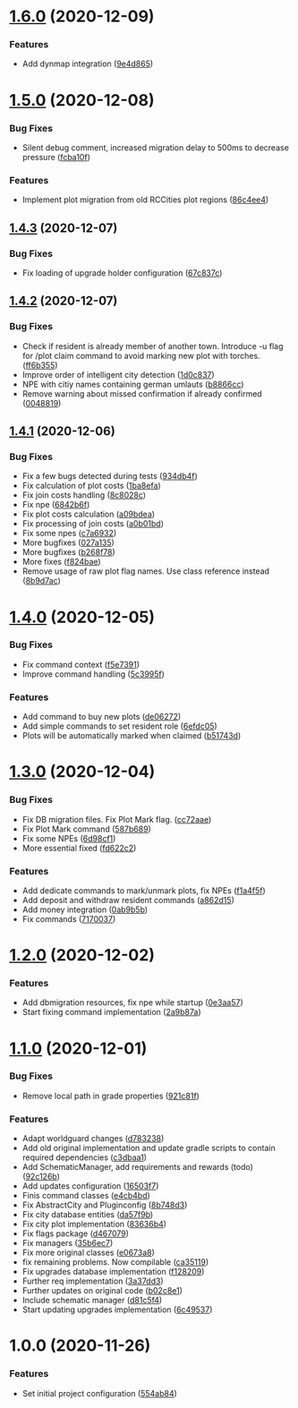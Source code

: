 # [1.6.0](https://github.com/raidcraft/rccities/compare/v1.5.0...v1.6.0) (2020-12-09)


### Features

* Add dynmap integration ([9e4d865](https://github.com/raidcraft/rccities/commit/9e4d8651c4aca948304abbbd925c7549d606d9dc))

# [1.5.0](https://github.com/raidcraft/rccities/compare/v1.4.3...v1.5.0) (2020-12-08)


### Bug Fixes

* Silent debug comment, increased migration delay to 500ms to decrease pressure ([fcba10f](https://github.com/raidcraft/rccities/commit/fcba10fd982df27767bdc7a01ed45957b52e457b))


### Features

* Implement plot migration from old RCCities plot regions ([86c4ee4](https://github.com/raidcraft/rccities/commit/86c4ee4de7fc3ece555fec57adaa5d3665043e90))

## [1.4.3](https://github.com/raidcraft/rccities/compare/v1.4.2...v1.4.3) (2020-12-07)


### Bug Fixes

* Fix loading of upgrade holder configuration ([67c837c](https://github.com/raidcraft/rccities/commit/67c837c2ef625d201501a836567487221899e1e8))

## [1.4.2](https://github.com/raidcraft/rccities/compare/v1.4.1...v1.4.2) (2020-12-07)


### Bug Fixes

* Check if resident is already member of another town. Introduce -u flag for /plot claim command to avoid marking new plot with torches. ([ff6b355](https://github.com/raidcraft/rccities/commit/ff6b3550cfb5f09e38db5b70b3257e87eade2f8c))
* Improve order of intelligent city detection ([1d0c837](https://github.com/raidcraft/rccities/commit/1d0c837c747659265b2f1dc821e3424d2e811a59))
* NPE with citiy names containing german umlauts ([b8866cc](https://github.com/raidcraft/rccities/commit/b8866cc079d88a56899f7865dd9cba3b690eddf2))
* Remove warning about missed confirmation if already confirmed ([0048819](https://github.com/raidcraft/rccities/commit/0048819657e11bff921b280629ddff1dba6c8ada))

## [1.4.1](https://github.com/raidcraft/rccities/compare/v1.4.0...v1.4.1) (2020-12-06)


### Bug Fixes

* Fix a few bugs detected during tests ([934db4f](https://github.com/raidcraft/rccities/commit/934db4f814c838dffb79fcf325fd06c43477448f))
* Fix calculation of plot costs ([1ba8efa](https://github.com/raidcraft/rccities/commit/1ba8efa296fb32781440c7828668a663bf060965))
* Fix join costs handling ([8c8028c](https://github.com/raidcraft/rccities/commit/8c8028cfe3c7d79c8843f9487e5df67c67fca657))
* Fix npe ([6842b6f](https://github.com/raidcraft/rccities/commit/6842b6f0bfdcb50c7fc0db7e36318707655c41fe))
* Fix plot costs calculation ([a09bdea](https://github.com/raidcraft/rccities/commit/a09bdea02fefd5d3fe9d5a840fdf5fedb8b99a87))
* Fix processing of join costs ([a0b01bd](https://github.com/raidcraft/rccities/commit/a0b01bdceadd0f973ee708d59b64adc70bd42b87))
* Fix some npes ([c7a6932](https://github.com/raidcraft/rccities/commit/c7a6932145082a3e6d8f3791d531e34a30128e23))
* More bugfixes ([027a135](https://github.com/raidcraft/rccities/commit/027a1354ccd88b990864af75a8814ec226a5aa5b))
* More bugfixes ([b268f78](https://github.com/raidcraft/rccities/commit/b268f78006a70145c2d3f841046624f450ca4128))
* More fixes ([f824bae](https://github.com/raidcraft/rccities/commit/f824bae6cbe845a6f40538ce3ead7322627b50f4))
* Remove usage of raw plot flag names. Use class reference instead ([8b9d7ac](https://github.com/raidcraft/rccities/commit/8b9d7ac34e306350afc461969e6d2e85f64c56ab))

# [1.4.0](https://github.com/raidcraft/rccities/compare/v1.3.0...v1.4.0) (2020-12-05)


### Bug Fixes

* Fix command context ([f5e7391](https://github.com/raidcraft/rccities/commit/f5e73911d3e80b7683a29645aa9bb1109e115ec0))
* Improve command handling ([5c3995f](https://github.com/raidcraft/rccities/commit/5c3995fbdfa81bc67380c798fe2e405c873b400e))


### Features

* Add command to buy new plots ([de06272](https://github.com/raidcraft/rccities/commit/de062725419dab653f6340d911c05e94b5af8e22))
* Add simple commands to set resident role ([6efdc05](https://github.com/raidcraft/rccities/commit/6efdc05f68dea8c7947262d43538a8c82020274a))
* Plots will be automatically marked when claimed ([b51743d](https://github.com/raidcraft/rccities/commit/b51743d2baadb29724d9633407b720f7562731a2))

# [1.3.0](https://github.com/raidcraft/rccities/compare/v1.2.0...v1.3.0) (2020-12-04)


### Bug Fixes

* Fix DB migration files. Fix Plot Mark flag. ([cc72aae](https://github.com/raidcraft/rccities/commit/cc72aae1f211fd04fb14aa73ee02861971feae80))
* Fix Plot Mark command ([587b689](https://github.com/raidcraft/rccities/commit/587b6891afeaf267134b0aeb648e1c4280ff8864))
* Fix some NPEs ([6d98cf1](https://github.com/raidcraft/rccities/commit/6d98cf1ee3a90e4d5ad5b924d6ee18f96500403d))
* More essential fixed ([fd622c2](https://github.com/raidcraft/rccities/commit/fd622c2a2d6275df8accb0f98da99808ef7ec490))


### Features

* Add dedicate commands to mark/unmark plots, fix NPEs ([f1a4f5f](https://github.com/raidcraft/rccities/commit/f1a4f5ffadf47e851959d236a62f699d4b3649ba))
* Add deposit and withdraw resident commands ([a862d15](https://github.com/raidcraft/rccities/commit/a862d151bd95205812fc125a829a925d44d5d539))
* Add money integration ([0ab9b5b](https://github.com/raidcraft/rccities/commit/0ab9b5bb1f882eec6b6888878a74cec4cb1a003d))
* Fix commands ([7170037](https://github.com/raidcraft/rccities/commit/7170037bc1b540fa3f0b1313f16e0195f9fe7e8a))

# [1.2.0](https://github.com/raidcraft/rccities/compare/v1.1.0...v1.2.0) (2020-12-02)


### Features

* Add dbmigration resources, fix npe while startup ([0e3aa57](https://github.com/raidcraft/rccities/commit/0e3aa57858ff673efde5fb98722c9856107c8969))
* Start fixing command implementation ([2a9b87a](https://github.com/raidcraft/rccities/commit/2a9b87a3d81cea0273d396ea4df77e9aeea77969))

# [1.1.0](https://github.com/raidcraft/rccities/compare/v1.0.0...v1.1.0) (2020-12-01)


### Bug Fixes

* Remove local path in grade properties ([921c81f](https://github.com/raidcraft/rccities/commit/921c81ff749b88133ae91ff84084d8cdf17b243f))


### Features

* Adapt worldguard changes ([d783238](https://github.com/raidcraft/rccities/commit/d783238aefef3d1d382b3fbf6dce09d3305ed1a6))
* Add old original implementation and update gradle scripts to contain required dependencies ([c3dbaa1](https://github.com/raidcraft/rccities/commit/c3dbaa18e6d84fde188ff1eece6b3481224b5a05))
* Add SchematicManager, add requirements and rewards (todo) ([92c126b](https://github.com/raidcraft/rccities/commit/92c126bf7cff0c0dac3bb131651f4e21004a1114))
* Add updates configuration ([16503f7](https://github.com/raidcraft/rccities/commit/16503f72bbdd0ae4ae9d12d51be2468082f05a3c))
* Finis command classes ([e4cb4bd](https://github.com/raidcraft/rccities/commit/e4cb4bdf7a2ddec8dfc38a44edd04e0afaee5539))
* Fix AbstractCity and Pluginconfig ([8b748d3](https://github.com/raidcraft/rccities/commit/8b748d3c1d4aaae51de6e8a6288a31e79a7123d9))
* Fix city database entities ([da57f9b](https://github.com/raidcraft/rccities/commit/da57f9b20ed222ff7b040ebc357379b8e9fd7a93))
* Fix city plot implementation ([83636b4](https://github.com/raidcraft/rccities/commit/83636b4e7ee742053ca709a073ee8847680e4ac6))
* Fix flags package ([d467079](https://github.com/raidcraft/rccities/commit/d46707981b75e6205ef60ea08a56b9b6815f13ca))
* Fix managers ([35b6ec7](https://github.com/raidcraft/rccities/commit/35b6ec7bfca951f1c586986e741668444b4a17f8))
* Fix more original classes ([e0673a8](https://github.com/raidcraft/rccities/commit/e0673a8b7b1f2acf5de574bfd213365f629a7927))
* fix remaining problems. Now compilable ([ca35119](https://github.com/raidcraft/rccities/commit/ca35119a6472714b80717ce27211179e6ed4ed7b))
* Fix upgrades database implementation ([f128209](https://github.com/raidcraft/rccities/commit/f128209b19c5e8c090c3fd3fd27dedc45d64be5b))
* Further req implementation ([3a37dd3](https://github.com/raidcraft/rccities/commit/3a37dd3e4fe67f84f750f701dabff1a30c156084))
* Further updates on original code ([b02c8e1](https://github.com/raidcraft/rccities/commit/b02c8e1ed99e1ba2cdad2cfa00238d98d38fe6a6))
* Include schematic manager ([d81c5f4](https://github.com/raidcraft/rccities/commit/d81c5f4224db19f1d64653810ef084296ef384b0))
* Start updating upgrades implementation ([6c49537](https://github.com/raidcraft/rccities/commit/6c49537df58749e0a47997aa18aa3a6060b4df8b))

# 1.0.0 (2020-11-26)


### Features

* Set initial project configuration ([554ab84](https://github.com/raidcraft/rccities/commit/554ab84ae49f5ff492edc024b00842a43fa625bb))
